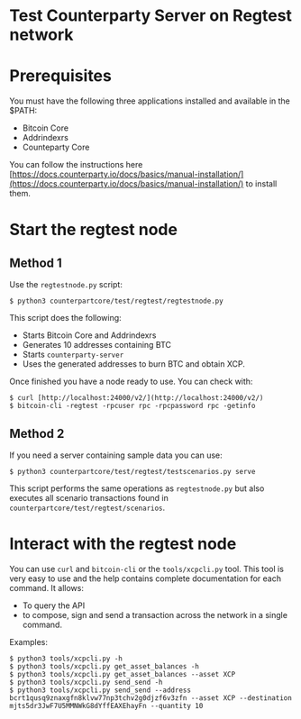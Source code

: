 # Test Counterparty Server on Regtest network

# Prerequisites

You must have the following three applications installed and available in the $PATH:

* Bitcoin Core
* Addrindexrs
* Counteparty Core

You can follow the instructions here [https://docs.counterparty.io/docs/basics/manual-installation/](https://docs.counterparty.io/docs/basics/manual-installation/) to install them.


# Start the regtest node

## Method 1

Use the `regtestnode.py` script:

```
$ python3 counterpartcore/test/regtest/regtestnode.py
```

This script does the following:

* Starts Bitcoin Core and Addrindexrs
* Generates 10 addresses containing BTC
* Starts `counterparty-server`
* Uses the generated addresses to burn BTC and obtain XCP.

Once finished you have a node ready to use. You can check with:

```
$ curl [http://localhost:24000/v2/](http://localhost:24000/v2/)
$ bitcoin-cli -regtest -rpcuser rpc -rpcpassword rpc -getinfo
```


## Method 2

If you need a server containing sample data you can use:

```
$ python3 counterpartcore/test/regtest/testscenarios.py serve
```

This script performs the same operations as `regtestnode.py` but also executes all scenario transactions found in `counterpartcore/test/regtest/scenarios`.

# Interact with the regtest node

You can use `curl` and `bitcoin-cli` or the `tools/xcpcli.py` tool.
This tool is very easy to use and the help contains complete documentation for each command. It allows:

* To query the API
* to compose, sign and send a transaction across the network in a single command.

Examples:

```
$ python3 tools/xcpcli.py -h
$ python3 tools/xcpcli.py get_asset_balances -h
$ python3 tools/xcpcli.py get_asset_balances --asset XCP
$ python3 tools/xcpcli.py send_send -h
$ python3 tools/xcpcli.py send_send --address bcrt1qusq9znaxgfn8klvw77np3tchv2g0djzf6v3zfn --asset XCP --destination mjts5dr3JwF7U5MMNWkG8dYffEAXEhayFn --quantity 10
```
